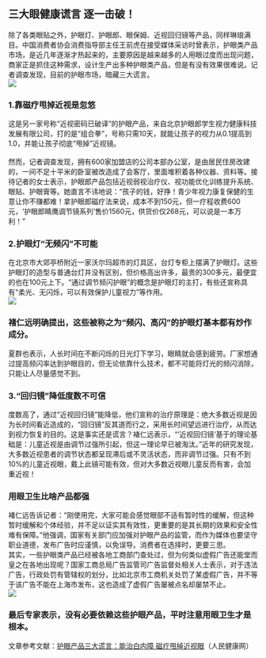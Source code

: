 ## 三大眼健康谎言 逐一击破！  
除了各类眼贴之外，护眼灯、护眼郎、眼保姆、近视回归镜等产品，同样琳琅满目。中国消费者协会消费指导部主任王前虎在接受媒体采访时曾表示，护眼类产品市场，是近几年逐渐才热起来的，主要原因是越来越多的人用眼过度而出现问题，商家正是抓住这种需求，设计生产出多种护眼类产品，但是有没有效果很难说。记者调查发现，目前的护眼市场，暗藏三大谎言。&nbsp;  
![](http://cdncms.v-keep.cn/wp-content/uploads/2019/10/timg-13.jpg)  
### 1.靠磁疗甩掉近视是忽悠  
这是另一家号称“近视密码已破译”的护眼产品，来自北京护眼郎学生视力健康科技发展有限公司，打的是“组合拳”，号称只需10天，就能让孩子的视力从0.1提高到1.0，并能让孩子彻底“甩掉”近视镜。&nbsp;<br>  
然而，记者调查发现，拥有600家加盟店的公司本部办公室，是由居民住房改建的，一间不足十平米的卧室被改造成了会客厅，里面堆积着各种仪器、资料等。接待记者的女士表示，护眼郎产品包括近视弱视治疗仪、视功能优化训练提升系统、眼贴、护眼膏等。她直言不讳地说：“孩子的钱，好挣！青少年视力康复保健的生意让你不赚都难！拿护眼郎磁疗法来说，成本不到150元，但一疗程收费600元，‘护眼郎睛鹰调节镜系列’售价1560元，供货价仅268元，可以说是一本万利！”&nbsp;<br>  
### 2.护眼灯“无频闪”不可能  
在北京市大郊亭桥附近一家沃尔玛超市的灯具区，台灯专柜上摆满了护眼灯。这些护眼灯的造型与普通台灯并没有区别，但价格高出许多，最贵的300多元，最便宜的也在100元上下。“通过调节频闪护眼”的概念是护眼灯的主打，有些还宣称具有“柔光、无闪烁，可以有效保护儿童视力”等作用。&nbsp;  
![](http://cdncms.v-keep.cn/wp-content/uploads/2019/10/timg-1.gif)  
### 褚仁远明确提出，这些被称之为“频闪、高闪”的护眼灯基本都有炒作成分。  
夏群也表示，人长时间在不断闪烁的日光灯下学习，眼睛就会感到疲劳。厂家想通过提高频闪率达到护眼目的，但无论依靠什么技术，都不可能将灯光的频闪消除，只能让人尽量感觉不到。&nbsp;  
### 3.“回归镜”降低度数不可信  
度数高了，通过“近视回归镜”能降低，他们宣称的治疗原理是：绝大多数近视是因为长时间看近造成的，“回归镜”反其道而行之，采用长时间望远进行治疗，从而达到视力恢复的目的。这是事实还是谎言？褚仁远表示，“‘近视回归镜’基于的理论基础是：儿童近视是由调节过强所引起，但这一理论早已被淘汰。”近年的研究发现，大多数近视患者的调节状态都呈现滞后或不灵活状态，而非调节过强。只有不到10%的儿童近视眼，戴上此镜可能有效，但对大多数近视眼儿童反而有害，会加重近视！&nbsp;  
### 用眼卫生比啥产品都强&nbsp;  
褚仁远告诉记者：“刚使用完，大家可能会感觉眼部不适有暂时性的缓解，但这种暂时缓解和个体经验，并不足以证实其有效性，更重要的是其长期的效果和安全性难有保障。”他强调，国家有关部门应加强对护眼产品的监管，而作为媒体也要坚守职业道德，发布广告时应谨慎，以免误导。消费者在选择时，更要三思。&nbsp;  
其实，一些护眼类产品已经被各地工商部门查处过，但为何类似虚假广告还能堂而皇之在各地出现呢？国家工商总局广告监管司广告监督处相关人士表示，对于违法广告，行政处罚有管辖权的划分，比如北京市工商机关处罚了某虚假广告，并不等于该广告不能在上海市发布，这也造成了虚假广告屡被点名却屡禁不止。&nbsp;  
![](http://cdncms.v-keep.cn/wp-content/uploads/2019/10/timg-14-1024x724.jpg)  
### 最后专家表示，没有必要依赖这些护眼产品，平时注意用眼卫生才是根本。  
文章参考文献：<a href="http://www.v-keep.cn/wp-admin/post.php?post=2197&amp;action=edit">护眼产品三大谎言：能治白内障 磁疗甩掉近视眼</a>（人民健康网）  
